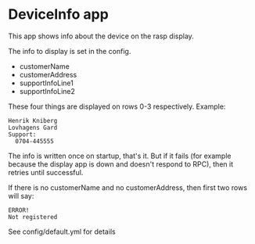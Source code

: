 # DeviceInfo app

This app shows info about the device on the rasp display.

The info to display is set in the config.
* customerName
* customerAddress
* supportInfoLine1
* supportInfoLine2

These four things are displayed on rows 0-3 respectively.
Example:
```
Henrik Kniberg
Lovhagens Gard
Support:
  0704-445555
```

The info is written once on startup, that's it. But if it fails
(for example because the display app is down and doesn't respond to RPC),
then it retries until successful.

If there is no customerName and no customerAddress, then first two rows will say:
```
ERROR!
Not registered
```

See config/default.yml for details
